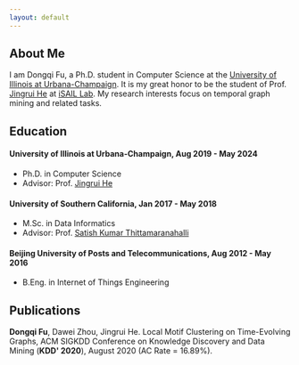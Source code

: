 ```yaml
---
layout: default
---
```


## About Me

I am Dongqi Fu, a Ph.D. student in Computer Science at the [University of Illinois at Urbana-Champaign](https://illinois.edu/). It is my great honor to be the student of Prof. [Jingrui He](https://www.hejingrui.org/) at [iSAIL Lab](https://isail-laboratory.github.io/). My research interests focus on temporal graph mining and related tasks.


## Education

#### University of Illinois at Urbana-Champaign, Aug 2019 - May 2024 
* Ph.D. in Computer Science
* Advisor: Prof. [Jingrui He](https://www.hejingrui.org/)

#### University of Southern California, Jan 2017 - May 2018
* M.Sc. in Data Informatics
* Advisor: Prof. [Satish Kumar Thittamaranahalli](http://www.tkskwork.org/)

#### Beijing University of Posts and Telecommunications, Aug 2012 - May 2016 
* B.Eng. in Internet of Things Engineering


## Publications

**Dongqi Fu**, Dawei Zhou, Jingrui He. Local Motif Clustering on Time-Evolving Graphs, ACM SIGKDD Conference on Knowledge Discovery and Data Mining (**KDD' 2020**), August 2020 (AC Rate = 16.89%).

